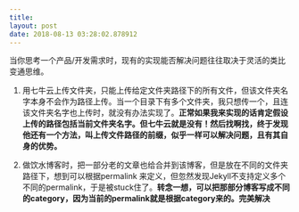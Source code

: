 ```yaml
---
title: 
layout: post
date: 2018-08-13 03:28:02.878912
---
```


当你思考一个产品/开发需求时，现有的实现能否解决问题往往取决于灵活的类比变通思维。
1. 用七牛云上传文件夹，只能上传给定文件夹路径下的所有文件，但该文件夹名字本身不会作为路径上传。当一个目录下有多个文件夹，我只想传一个，且连该文件夹名字也上传时，就没有办法实现了。**正常如果我来实现的话肯定假设上传的路径包括当前文件夹名字。但七牛云就是没有！然后找啊找，终于发现他还有一个方法，叫上传文件路径的前缀，似乎一样可以解决问题，且有其自身的优势。**

2. 做饮水博客时，把一部分老的文章也给合并到该博客，但是放在不同的文件夹路径下，想到可以根据permalink 来定义，但忽然发现Jekyll不支持定义多个不同的permalink，于是被stuck住了。**转念一想，可以把那部分博客写成不同的category，因为当前的permalink就是根据category来的。完美解决**
